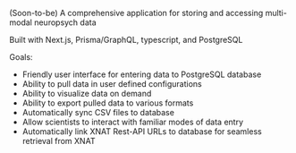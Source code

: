 (Soon-to-be) A comprehensive application for storing and accessing multi-modal neuropsych data

Built with Next.js, Prisma/GraphQL, typescript, and PostgreSQL

Goals:
- Friendly user interface for entering data to PostgreSQL database
- Ability to pull data in user defined configurations
- Ability to visualize data on demand
- Ability to export pulled data to various formats
- Automatically sync CSV files to database
- Allow scientists to interact with familiar modes of data entry
- Automatically link XNAT Rest-API URLs to database for seamless retrieval from XNAT